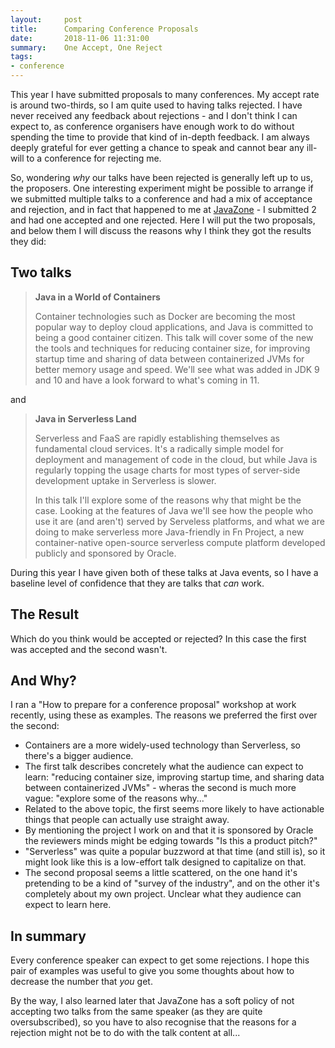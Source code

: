 ```yaml
---
layout:     post
title:      Comparing Conference Proposals
date:       2018-11-06 11:31:00
summary:    One Accept, One Reject
tags:
- conference
---
```


This year I have submitted proposals to many conferences. My accept rate is around two-thirds, so I am quite used to having talks rejected. I have never received any feedback about rejections - and I don't think I can expect to, as conference organisers have enough work to do without spending the time to provide that kind of in-depth feedback. I am always deeply grateful for ever getting a chance to speak and cannot bear any ill-will to a conference for rejecting me.

So, wondering _why_ our talks have been rejected is generally left up to us, the proposers. One interesting experiment might be possible to arrange if we submitted multiple talks to a conference and had a mix of acceptance and rejection, and in fact that happened to me at [JavaZone](https://2018.javazone.no/) - I submitted 2 and had one accepted and one rejected. Here I will put the two proposals, and below them I will discuss the reasons why I think they got the results they did:

## Two talks

> **Java in a World of Containers**
> 
> Container technologies such as Docker are becoming the most popular way to deploy cloud applications, and Java is committed to being a good container citizen. This talk will cover some of the new the tools and techniques for reducing container size, for improving startup time and sharing of data between containerized JVMs for better memory usage and speed. We'll see what was added in JDK 9 and 10 and have a look forward to what's coming in 11.

and

> **Java in Serverless Land**
>
> Serverless and FaaS are rapidly establishing themselves as fundamental cloud services. It's a radically simple model for deployment and management of code in the cloud, but while Java is regularly topping the usage charts for most types of server-side development uptake in Serverless is slower.
>
> In this talk I'll explore some of the reasons why that might be the case. Looking at the features of Java we'll see how the people who use it are (and aren't) served by Serveless platforms, and what we are doing to make serverless more Java-friendly in Fn Project, a new container-native open-source serverless compute platform developed publicly and sponsored by Oracle.

During this year I have given both of these talks at Java events, so I have a baseline level of confidence that they are talks that _can_ work.

## The Result

Which do you think would be accepted or rejected? In this case the first was accepted and the second wasn't.

## And Why?

I ran a "How to prepare for a conference proposal" workshop at work recently, using these as examples. The reasons we preferred the first over the second:

  - Containers are a more widely-used technology than Serverless, so there's a bigger audience.
  - The first talk describes concretely what the audience can expect to learn: "reducing container size, improving startup time, and sharing data between containerized JVMs" - wheras the second is much more vague: "explore some of the reasons why..."
  - Related to the above topic, the first seems more likely to have actionable things that people can actually use straight away.
  - By mentioning the project I work on and that it is sponsored by Oracle the reviewers minds might be edging towards "Is this a product pitch?"
  - "Serverless" was quite a popular buzzword at that time (and still is), so it might look like this is a low-effort talk designed to capitalize on that.
  - The second proposal seems a little scattered, on the one hand it's pretending to be a kind of "survey of the industry", and on the other it's completely about my own project. Unclear what they audience can expect to learn here.
  
## In summary

Every conference speaker can expect to get some rejections. I hope this pair of examples was useful to give you some thoughts about how to decrease the number that _you_ get.

By the way, I also learned later that JavaZone has a soft policy of not accepting two talks from the same speaker (as they are quite oversubscribed), so you have to also recognise that the reasons for a rejection might not be to do with the talk content at all...

